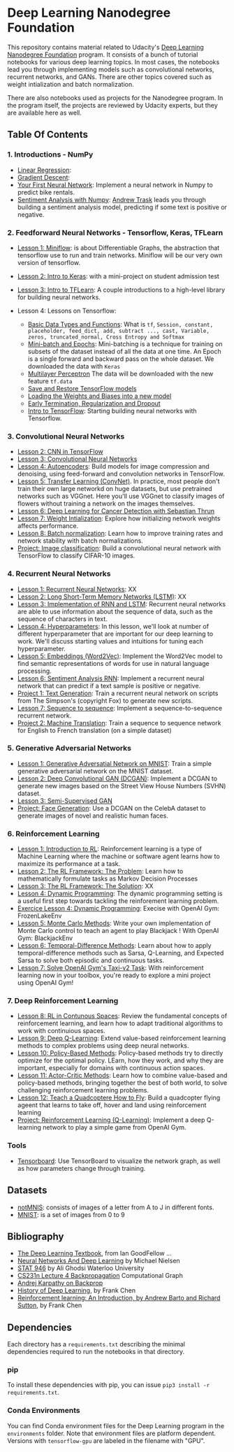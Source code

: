 # Deep Learning Nanodegree Foundation

This repository contains material related to Udacity's [Deep Learning Nanodegree Foundation](https://www.udacity.com/course/deep-learning-nanodegree-foundation--nd101) program. It consists of a bunch of tutorial notebooks for various deep learning topics. In most cases, the notebooks lead you through implementing models such as convolutional networks, recurrent networks, and GANs. There are other topics covered such as weight intialization and batch normalization.

There are also notebooks used as projects for the Nanodegree program. In the program itself, the projects are reviewed by Udacity experts, but they are available here as well.

## Table Of Contents

### 1. Introductions - NumPy

* [Linear Regression](https://github.com/geilerloui/deep-learning/blob/master/linear-regression/Regression.ipynb):
* [Gradient Descent](https://github.com/geilerloui/deep-learning/blob/master/gradient-descent/GradientDescent.ipynb): 
* [Your First Neural Network](https://github.com/udacity/deep-learning/tree/master/first-neural-network): Implement a neural network in Numpy to predict bike rentals.
* [Sentiment Analysis with Numpy](https://github.com/udacity/deep-learning/tree/master/sentiment-network): [Andrew Trask](http://iamtrask.github.io/) leads you through building a sentiment analysis model, predicting if some text is positive or negative.

### 2. Feedforward Neural Networks - Tensorflow, Keras, TFLearn

* [Lesson 1: Miniflow](): is about Differentiable Graphs, the abstraction that tensorflow use to run and train networks. Miniflow will be our very own version of tensorflow.
* [Lesson 2: Intro to Keras](https://github.com/geilerloui/deep-learning/tree/master/student-admissions-keras): with a mini-project on student admission test
* [Lesson 3: Intro to TFLearn](https://github.com/udacity/deep-learning/tree/master/intro-to-tflearn): A couple introductions to a high-level library for building neural networks.

* Lesson 4: Lessons on Tensorflow: 
  * [Basic Data Types and Functions](https://github.com/geilerloui/deep-learning/blob/master/Lesson_NeuralNets/Intro_to_TensorFlow.ipynb): What is ```tf```, ```Session, constant, placeholder, feed_dict, add, subtract ..., cast, Variable, zeros, truncated_normal, Cross Entropy and Softmax```
  * [Mini-batch and Epochs](https://github.com/geilerloui/deep-learning/blob/master/Lesson_NeuralNets/Mini-batch_Epochs.ipynb): Mini-batching is a technique for training on subsets of the dataset instead of all the data at one time. An Epoch is a single forward and backward pass on the whole dataset. We downloaded the data with ```Keras```
  * [Multilayer Perceptron](https://github.com/geilerloui/deep-learning/blob/master/Lesson_NeuralNets/Deep_Neural_Network-1.ipynb) The data will be downloaded with the new feature ```tf.data```
  * [Save and Restore TensorFlow models](https://github.com/geilerloui/deep-learning/blob/master/Lesson_NeuralNets/Deep_Neural_Network-2_Save_Restore_models.ipynb)
  * [Loading the Weights and Biases into a new model](https://github.com/geilerloui/deep-learning/blob/master/Lesson_NeuralNets/Deep_Neural_Network-3_Loading_weights_in_new_model.ipynb)
  * [Early Termination, Regularization and Dropout](https://github.com/geilerloui/deep-learning/blob/master/Lesson_NeuralNets/Deep_Neural_Network-4_Early_termination_regularization_dropout.ipynb)
  * [Intro to TensorFlow](https://github.com/udacity/deep-learning/tree/master/intro-to-tensorflow): Starting building neural networks with Tensorflow.


### 3. Convolutional Neural Networks

* [Lesson 2: CNN in TensorFlow]()
* [Lesson 3: Convolutional Neural Networks]()
* [Lesson 4: Autoencoders](https://github.com/udacity/deep-learning/tree/master/autoencoder): Build models for image compression and denoising, using feed-forward and convolution networks in TensorFlow.
* [Lesson 5: Transfer Learning (ConvNet)](https://github.com/udacity/deep-learning/tree/master/transfer-learning). In practice, most people don't train their own large networkd on huge datasets, but use pretrained networks such as VGGnet. Here you'll use VGGnet to classify images of flowers without training a network on the images themselves.
* [Lesson 6: Deep Learning for Cancer Detection with Sebastian Thrun]()
* [Lesson 7: Weight Intialization](https://github.com/udacity/deep-learning/tree/master/weight-initialization): Explore how initializing network weights affects performance.
* [Lesson 8: Batch normalization](https://github.com/udacity/deep-learning/tree/master/batch-norm): Learn how to improve training rates and network stability with batch normalizations.
* [Project: Image classification](https://github.com/udacity/deep-learning/tree/master/image-classification): Build a convolutional neural network with TensorFlow to classify CIFAR-10 images.

### 4. Recurrent Neural Networks

* [Lesson 1: Recurrent Neural Networks](): XX
* [Lesson 2: Long Short-Term Memory Networks (LSTM)](): XX
* [Lesson 3: Implementation of RNN and LSTM](https://github.com/udacity/deep-learning/tree/master/intro-to-rnns): Recurrent neural networks are able to use information about the sequence of data, such as the sequence of characters in text.
* [Lesson 4: Hyperparameters](): In this lesson, we'll look at number of different hyperparameter that are important for our deep learning to work. We'll discuss starting values and intuitions for tuning each hyperparameter.
* [Lesson 5: Embeddings (Word2Vec)](https://github.com/udacity/deep-learning/tree/master/embeddings): Implement the Word2Vec model to find semantic representations of words for use in natural language processing.
* [Lesson 6: Sentiment Analysis RNN](https://github.com/udacity/deep-learning/tree/master/sentiment-rnn): Implement a recurrent neural network that can predict if a text sample is positive or negative.
* [Project 1: Text Generation](https://github.com/udacity/deep-learning/tree/master/tv-script-generation): Train a recurrent neural network on scripts from The Simpson's (copyright Fox) to generate new scripts.
* [Lesson 7: Sequence to sequence](https://github.com/udacity/deep-learning/tree/master/seq2seq): Implement a sequence-to-sequence recurrent network.
* [Project 2: Machine Translation](https://github.com/udacity/deep-learning/tree/master/language-translation): Train a sequence to sequence network for English to French translation (on a simple dataset)

### 5. Generative Adversarial Networks

* [Lesson 1: Generative Adversatial Network on MNIST](https://github.com/udacity/deep-learning/tree/master/gan_mnist): Train a simple generative adversarial network on the MNIST dataset.
* [Lesson 2: Deep Convolutional GAN (DCGAN)](https://github.com/udacity/deep-learning/tree/master/dcgan-svhn): Implement a DCGAN to generate new images based on the Street View House Numbers (SVHN) dataset.
* [Lesson 3: Semi-Supervised GAN](https://github.com/geilerloui/deep-learning/tree/master/semi-supervised)
* [Project: Face Generation](https://github.com/udacity/deep-learning/tree/master/face_generation): Use a DCGAN on the CelebA dataset to generate images of novel and realistic human faces.

### 6. Reinforcement Learning

* [Lesson 1: Introduction to RL](https://github.com/geilerloui/deep-learning/blob/master/reinforcement-learning/Lesson-1.md): Reinforcement learning is a type of Machine Learning where the machine or software agent learns how to maximize its performance at a task.
* [Lesson 2: The RL Framework: The Problem](https://github.com/geilerloui/deep-learning/blob/master/reinforcement-learning/Lesson-2.md): Learn how to mathematically formulate tasks as Markov Decision Processes
* [Lesson 3: The RL Framework: The Solution](https://github.com/geilerloui/deep-learning/blob/master/reinforcement-learning/Lesson-3.md): XX
* [Lesson 4: Dynamic Programming](): The dynamic programming setting is a useful first step towards tackling the reinforement learning problem.
* [Exercice Lesson 4: Dynamic Programming](https://github.com/geilerloui/deep-learning/blob/master/reinforcement-learning/Exercice_Lesson-4/Dynamic_Programming.ipynb): Execise with OpenAI Gym: FrozenLakeEnv
* [Lesson 5: Monte Carlo Methods](): Write your own implementation of Monte Carlo control to teach an agent to play Blackjack ! With OpenAI Gym: BlackjackEnv
* [Lesson 6: Temporal-Difference Methods](): Learn about how to apply temporal-difference methods such as Sarsa, Q-Learning, and Expected Sarsa to solve both episodic and continuous tasks.
* [Lesson 7: Solve OpenAI Gym's Taxi-v2 Task](): With reinforcement learning now in your toolbox, you're ready to explore a mini project using OpenAI Gym!

### 7. Deep Reinforcement Learning

* [Lesson 8: RL in Contunous Spaces](): Review the fundamental concepts of reinforcement learning, and learn how to adapt traditional algorithms to work with continuious spaces.
* [Lesson 9: Deep Q-Learning](): Extend value-based reinforcement learning methods to complex problems using deep neural networks.
* [Lesson 10: Policy-Based Methods](): Policy-based methods try to directly optimize for the optimal policy. LEarn, how they work, and why they are important, especially for domains with continuous action spaces.
* [Lesson 11: Actor-Critic Methods](): Learn how to combine value-based and policy-based methods, bringing together the best of both world, to solve challenging reinforcement learning problems.
* [Lesson 12: Teach a Quadcoptere How to Fly](): Build a quadcopter flying ageent that learns to take off, hover and land using reinforcement learning
* [Project: Reinforcement Learning (Q-Learning)](https://github.com/udacity/deep-learning/tree/master/reinforcement): Implement a deep Q-learning network to play a simple game from OpenAI Gym.

### Tools

* [Tensorboard](https://github.com/udacity/deep-learning/tree/master/tensorboard): Use TensorBoard to visualize the network graph, as well as how parameters change through training.


## Datasets
* [notMNIS](http://yaroslavvb.blogspot.com/2011/09/notmnist-dataset.html): consists of images of a letter from A to J in different fonts.
* [MNIST](https://fr.wikipedia.org/wiki/Base_de_donn%C3%A9es_MNIST): is a set of images from 0 to 9


## Bibliography
* [The Deep Learning Textbook](http://www.deeplearningbook.org/), from Ian GoodFellow ...
* [Neural Networks And Deep Learning](http://neuralnetworksanddeeplearning.com/) by Michael Nielsen
* [STAT 946](https://www.youtube.com/watch?v=XTWPyW2mTUg&list=PLehuLRPyt1HxTolYUWeyyIoxDabDmaOSB) by Ali Ghodsi Waterloo University
* [CS231n Lecture 4 Backpropagation](https://www.youtube.com/watch?v=59Hbtz7XgjM) Computational Graph
* [Andrej Karpathy on Backprop](https://medium.com/@karpathy/yes-you-should-understand-backprop-e2f06eab496b)
* [History of Deep Learning](https://www.youtube.com/watch?v=ht6fLrar91U), by Frank Chen
* [Reinforcement learning: An Introduction, by Andrew Barto and Richard Sutton](https://www.youtube.com/watch?v=ht6fLrar91U), by Frank Chen


## Dependencies

Each directory has a `requirements.txt` describing the minimal dependencies required to run the notebooks in that directory.

### pip

To install these dependencies with pip, you can issue `pip3 install -r requirements.txt`.

### Conda Environments

You can find Conda environment files for the Deep Learning program in the `environments` folder. Note that environment files are platform dependent. Versions with `tensorflow-gpu` are labeled in the filename with "GPU".
